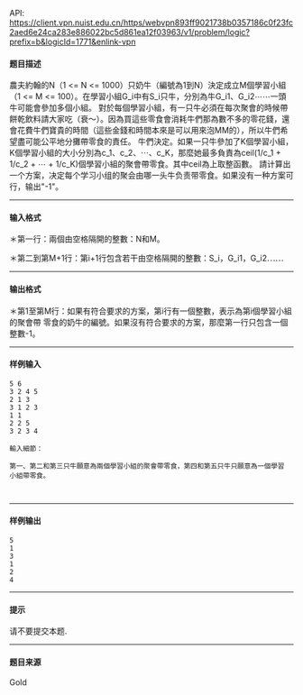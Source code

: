 API: https://client.vpn.nuist.edu.cn/https/webvpn893ff9021738b0357186c0f23fc2aed6e24ca283e886022bc5d861ea12f03963/v1/problem/logic?prefix=b&logicId=1771&enlink-vpn

#### 题目描述

農夫約翰的N（1 <= N <= 1000）只奶牛（編號為1到N）決定成立M個學習小組（1 <= M <= 100）。在學習小組G\_i中有S\_i只牛，分別為牛G\_i1、G\_i2⋯⋯一頭牛可能會參加多個小組。 對於每個學習小組，有一只牛必須在每次聚會的時候帶餅乾飲料請大家吃（衰～）。因為買這些零食會消耗牛們那為數不多的零花錢，還會花費牛們寶貴的時間（這些金錢和時間本來是可以用來泡MM的），所以牛們希望盡可能公平地分攤帶零食的責任。 牛們決定。如果一只牛參加了K個學習小組，K個學習小組的大小分別為c\_1、c\_2、⋯、c\_K，那麼她最多負責為ceil(1/c\_1 + 1/c\_2 + ⋯ + 1/c\_K)個學習小組的聚會帶零食。其中ceil為上取整函數。 請计算出一个方案，决定每个学习小组的聚会由哪一头牛负责带零食。如果没有一种方案可行，输出"-1"。

---

#### 输入格式

＊第一行：兩個由空格隔開的整數：N和M。

＊第二到第M+1行：第i+1行包含若干由空格隔開的整數：S\_i，G\_i1，G\_i2⋯⋯

---

#### 输出格式

＊第1至第M行：如果有符合要求的方案，第i行有一個整數，表示為第i個學習小組的聚會帶 零食的奶牛的編號。如果沒有符合要求的方案，那麼第一行只包含一個整數-1。

---

#### 样例输入
```
5 6
3 2 4 5
2 1 3
3 1 2 3
1 1
2 2 5
3 2 3 4

輸入細節：

第一、第二和第三只牛願意為兩個學習小組的聚會帶零食，第四和第五只牛只願意為一個學習
小組帶零食。



```

---

#### 样例输出
```
5
1
3
1
2
4

```

---

#### 提示

请不要提交本题.

---

#### 题目来源

Gold